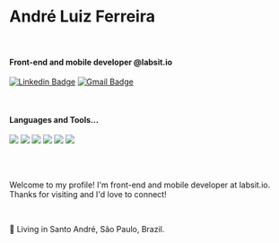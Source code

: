 <h1>André Luiz Ferreira</h1><br>


<h4>Front-end and mobile developer @labsit.io</h4>

[![Linkedin Badge](https://img.shields.io/badge/-André%20Luiz%20Ferreira-1ca0f1?style=flat&logo=Linkedin&logoColor=white&link=https://www.linkedin.com/in/andre-lferreira/)](https://www.linkedin.com/in/andre-lferreira/)
[![Gmail Badge](https://img.shields.io/badge/-deh.lferreira@gmail.com-c14438?style=flat&logo=Gmail&logoColor=white&link=mailto:deh.lferreira@gmail.com)](mailto:deh.lferreira@gmail.com)

<br>

<h4>Languages and Tools...</h4>

<img src="https://img.shields.io/badge/-HTML5-E34F26?style=flat&logo=html5&logoColor=white"> <img src="https://img.shields.io/badge/-CSS3-1572B6?style=flat&logo=css3&logoColor=white"> <img src="https://img.shields.io/badge/-Sass-cc6699?style=flat&logo=sass&logoColor=ffffff"> <img src="https://img.shields.io/badge/-JavaScript-eed718?style=flat&logo=javascript&logoColor=ffffff"> <img src="https://img.shields.io/badge/-React-000000?style=flat&logo=react&logoColor=00c8ff"> <img src="https://img.shields.io/badge/-React%20Native-000000?style=flat&logo=react&logoColor=00c8ff">

<br>
<br>

<p>Welcome to my profile! I'm front-end and mobile developer at labsit.io. Thanks for visiting and I'd love to connect!</p><br>

<p>📌 Living in Santo André, São Paulo, Brazil.</p><br>

